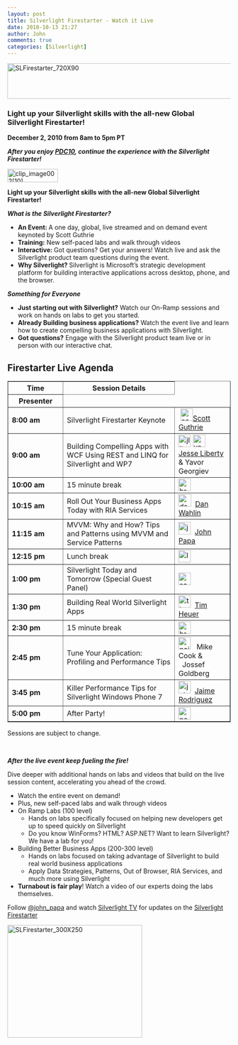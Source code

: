 ```yaml
---
layout: post
title: Silverlight Firestarter - Watch it Live
date: 2010-10-13 21:27
author: John
comments: true
categories: [Silverlight]
---
```

<p><a href="http://jpapa.me/slfs10"><img style="background-image: none; border-bottom: 0px; border-left: 0px; padding-left: 0px; padding-right: 0px; display: inline; border-top: 0px; border-right: 0px; padding-top: 0px" title="SLFirestarter_720X90" border="0" alt="SLFirestarter_720X90" src="/wp-content/uploads/files/media/image/Windows-Live-Writer/62da30f86979_FAD5/SLFirestarter_720X90_5.jpg" width="619" height="80" /></a></p>  <h3><b>Light up your Silverlight skills with the all-new Global Silverlight Firestarter!</b></h3>  <p><strong>December 2, 2010 from 8am to 5pm PT </strong></p>  <p><b><i>After you enjoy </i></b><a href="http://www.microsoftpdc.com/"><b><i>PDC10</i></b></a><b><i>, continue the experience with the Silverlight Firestarter!</i></b></p>  <p><a href="http://jpapa.me/slfs10"><img style="background-image: none; border-right-width: 0px; padding-left: 0px; padding-right: 0px; display: inline; border-top-width: 0px; border-bottom-width: 0px; border-left-width: 0px; padding-top: 0px" title="clip_image002[10]" border="0" alt="clip_image002[10]" src="/wp-content/uploads/files/media/image/Windows-Live-Writer/62da30f86979_FAD5/clip_image002%5B10%5D_01a7379f-1fa8-41ad-91bf-37ca376edfc0.jpg" width="114" height="30" /></a><b></b></p>  <p><b>Light up your Silverlight skills with the all-new Global Silverlight Firestarter!</b></p>  <p><b><i>What is the Silverlight Firestarter?</i></b></p>  <ul>   <li><b>An Event: </b>A one day, global, live streamed and on demand event keynoted by Scott Guthrie </li>    <li><b>Training:</b> New self-paced labs and walk through videos </li>    <li><b>Interactive: </b>Got questions? Get your answers! Watch live and ask the Silverlight product team questions during the event. </li>    <li><b>Why Silverlight? </b>Silverlight is Microsoft’s strategic development platform for building interactive applications across desktop, phone, and the browser. </li> </ul>  <p><b><i></i></b></p>  <p><b><i>Something for Everyone</i></b></p>  <ul>   <li><b>Just starting out with Silverlight?</b> Watch our On-Ramp sessions and work on hands on labs to get you started. </li>    <li><b>Already Building business applications?</b> Watch the event live and learn how to create compelling business applications with Silverlight. </li>    <li><b>Got questions?</b> Engage with the Silverlight product team live or in person with our interactive chat. </li> </ul>  <h2>Firestarter Live Agenda</h2>  <table class="tbl_common tbl_firestarter" border="1" cellspacing="1" cellpadding="1" width="606"><thead>     <tr>       <th width="81">Time</td> </th>        <th width="379">Session Details</td> </tr></th>        <th class="presenter" width="140">Presenter</td> </th>     </tr>   </thead><tbody>     <tr>       <td width="81"><strong>8:00 am</strong></td>        <td width="379">Silverlight Firestarter Keynote</td>        <td width="140">&#160;<a href="http://weblogs.asp.net/scottgu/"><img style="background-image: none; border-right-width: 0px; padding-left: 0px; padding-right: 0px; display: inline; border-top-width: 0px; border-bottom-width: 0px; border-left-width: 0px; padding-top: 0px" title="scottgu" border="0" alt="scottgu" src="/wp-content/uploads/files/media/image/Windows-Live-Writer/62da30f86979_FAD5/scottgu_5.jpg" width="28" height="28" /></a><a href="http://weblogs.asp.net/scottgu/">Scott Guthrie</a></td>     </tr>      <tr>       <td width="81"><strong>9:00 am</strong> </td>        <td width="379">Building Compelling Apps with WCF Using REST and LINQ for Silverlight and WP7</td>        <td width="140"><a href="http://jesseliberty.com/"><img style="background-image: none; border-right-width: 0px; padding-left: 0px; padding-right: 0px; display: inline; border-top-width: 0px; border-bottom-width: 0px; border-left-width: 0px; padding-top: 0px" title="jliberty" border="0" alt="jliberty" src="/wp-content/uploads/files/media/image/Windows-Live-Writer/62da30f86979_FAD5/jliberty_3.jpg" width="28" height="28" /></a>&#160;<img style="background-image: none; border-right-width: 0px; padding-left: 0px; padding-right: 0px; display: inline; border-top-width: 0px; border-bottom-width: 0px; border-left-width: 0px; padding-top: 0px" title="yavor" border="0" alt="yavor" src="/wp-content/uploads/files/media/image/Windows-Live-Writer/62da30f86979_FAD5/yavor_3.jpg" width="28" height="28" />&#160; <br /><a href="http://jesseliberty.com/">Jesse Liberty</a>           <br />&amp; Yavor Georgiev</td>     </tr>      <tr>       <td width="81"><strong>10:00 am</strong></td>        <td width="379">15 minute break</td>        <td width="140"><img style="background-image: none; border-right-width: 0px; padding-left: 0px; padding-right: 0px; display: inline; border-top-width: 0px; border-bottom-width: 0px; border-left-width: 0px; padding-top: 0px" title="break" border="0" alt="break" src="/wp-content/uploads/files/media/image/Windows-Live-Writer/62da30f86979_FAD5/break_5.jpg" width="28" height="28" /></td>     </tr>      <tr>       <td width="81"><strong>10:15 am</strong> </td>        <td width="379">Roll Out Your Business Apps Today with RIA Services</td>        <td width="140"><a href="http://weblogs.asp.net/dwahlin/"><img style="background-image: none; border-right-width: 0px; padding-left: 0px; padding-right: 0px; display: inline; border-top-width: 0px; border-bottom-width: 0px; border-left-width: 0px; padding-top: 0px" title="dan" border="0" alt="dan" src="/wp-content/uploads/files/media/image/Windows-Live-Writer/62da30f86979_FAD5/dan_3.png" width="29" height="28" /></a>&#160; <a href="http://weblogs.asp.net/dwahlin/">Dan Wahlin</a></td>     </tr>      <tr>       <td width="81"><strong>11:15 am</strong></td>        <td width="379">MVVM: Why and How? Tips and Patterns using MVVM and Service Patterns</td>        <td width="140"><a href="/"><img style="background-image: none; border-right-width: 0px; padding-left: 0px; padding-right: 0px; display: inline; border-top-width: 0px; border-bottom-width: 0px; border-left-width: 0px; padding-top: 0px" title="jopapa" border="0" alt="jopapa" src="/wp-content/uploads/files/media/image/Windows-Live-Writer/62da30f86979_FAD5/jopapa_3.jpg" width="28" height="28" /></a>&#160; <a href="http://twitter.com/john_papa">John Papa</a></td>     </tr>      <tr>       <td width="81"><strong>12:15 pm</strong></td>        <td width="379">Lunch break</td>        <td width="140"><img style="background-image: none; border-right-width: 0px; padding-left: 0px; padding-right: 0px; display: inline; border-top-width: 0px; border-bottom-width: 0px; border-left-width: 0px; padding-top: 0px" title="lunch" border="0" alt="lunch" src="/wp-content/uploads/files/media/image/Windows-Live-Writer/62da30f86979_FAD5/lunch_3.jpg" width="28" height="28" /></td>     </tr>      <tr>       <td width="81"><strong>1:00 pm</strong></td>        <td width="379">Silverlight Today and Tomorrow (Special Guest Panel)</td>        <td width="140"><img style="background-image: none; border-right-width: 0px; padding-left: 0px; padding-right: 0px; display: inline; border-top-width: 0px; border-bottom-width: 0px; border-left-width: 0px; padding-top: 0px" title="scottgu" border="0" alt="scottgu" src="/wp-content/uploads/files/media/image/Windows-Live-Writer/62da30f86979_FAD5/scottgu_6.jpg" width="28" height="28" /></td>     </tr>      <tr>       <td width="81"><strong>1:30 pm</strong></td>        <td width="379">Building Real World Silverlight Apps</td>        <td width="140"><a href="http://timheuer.com"><img style="background-image: none; border-right-width: 0px; padding-left: 0px; padding-right: 0px; display: inline; border-top-width: 0px; border-bottom-width: 0px; border-left-width: 0px; padding-top: 0px" title="timheuer" border="0" alt="timheuer" src="/wp-content/uploads/files/media/image/Windows-Live-Writer/62da30f86979_FAD5/timheuer_3.jpg" width="28" height="28" /></a>&#160; <a href="http://timheuer.com">Tim Heuer</a></td>     </tr>      <tr>       <td width="81"><strong>2:30 pm</strong></td>        <td width="379">15 minute break</td>        <td width="140"><img style="background-image: none; border-right-width: 0px; padding-left: 0px; padding-right: 0px; display: inlin
e; border-top-width: 0px; border-bottom-width: 0px; border-left-width: 0px; padding-top: 0px" title="break" border="0" alt="break" src="/wp-content/uploads/files/media/image/Windows-Live-Writer/62da30f86979_FAD5/break_6.jpg" width="28" height="28" /></td>     </tr>      <tr>       <td width="81"><strong>2:45 pm</strong></td>        <td width="379">Tune Your Application: Profiling and Performance Tips</td>        <td width="140"><img style="background-image: none; border-right-width: 0px; padding-left: 0px; padding-right: 0px; display: inline; border-top-width: 0px; border-bottom-width: 0px; border-left-width: 0px; padding-top: 0px" title="pair" border="0" alt="pair" src="/wp-content/uploads/files/media/image/Windows-Live-Writer/62da30f86979_FAD5/pair_3.jpg" width="28" height="28" />&#160;&#160; Mike Cook &amp;           <br />&#160; Jossef Goldberg</td>     </tr>      <tr>       <td width="81"><strong>3:45 pm</strong></td>        <td width="379">Killer Performance Tips for Silverlight Windows Phone 7</td>        <td width="140"><a href="http://blogs.msdn.com/b/jaimer/"><img style="background-image: none; border-right-width: 0px; padding-left: 0px; padding-right: 0px; display: inline; border-top-width: 0px; border-bottom-width: 0px; border-left-width: 0px; padding-top: 0px" title="jaimer" border="0" alt="jaimer" src="/wp-content/uploads/files/media/image/Windows-Live-Writer/62da30f86979_FAD5/jaimer_3.jpg" width="28" height="28" /></a>&#160; <a href="http://blogs.msdn.com/b/jaimer/">Jaime Rodriguez</a></td>     </tr>      <tr>       <td width="81"><strong>5:00 pm</strong></td>        <td width="379">After Party!</td>        <td width="140"><img style="background-image: none; border-right-width: 0px; padding-left: 0px; padding-right: 0px; display: inline; border-top-width: 0px; border-bottom-width: 0px; border-left-width: 0px; padding-top: 0px" title="party" border="0" alt="party" src="/wp-content/uploads/files/media/image/Windows-Live-Writer/62da30f86979_FAD5/party_3.jpg" width="28" height="28" /></td>     </tr>   </tbody></table>  <p class="important">Sessions are subject to change.</p>  <p>&#160;</p>  <p><b><i>After the live event keep fueling the fire! </i></b></p>  <p>Dive deeper with additional hands on labs and videos that build on the live session content, accelerating you ahead of the crowd.</p>  <ul>   <li>Watch the entire event on demand! </li>    <li>Plus, new self-paced labs and walk through videos </li>    <li>On Ramp Labs (100 level)      <ul>       <li>Hands on labs specifically focused on helping new developers get up to speed quickly on Silverlight </li>        <li>Do you know WinForms? HTML? ASP.NET? Want to learn Silverlight? We have a lab for you! </li>     </ul>   </li>    <li>Building Better Business Apps (200-300 level)      <ul>       <li>Hands on labs focused on taking advantage of Silverlight to build real world business applications </li>        <li>Apply Data Strategies, Patterns, Out of Browser, RIA Services, and much more using Silverlight </li>     </ul>   </li>    <li><b>Turnabout is fair play</b>! Watch a video of our experts doing the labs themselves. </li> </ul>  <p>Follow <a href="http://twitter.com/john_papa">@john_papa</a> and watch <a href="http://silverlight.tv/">Silverlight TV</a> for updates on the <a href="http://jpapa.me/slfs10">Silverlight Firestarter</a></p>  <p><a href="http://jpapa.me/slfs10"><img style="background-image: none; border-bottom: 0px; border-left: 0px; padding-left: 0px; padding-right: 0px; display: inline; border-top: 0px; border-right: 0px; padding-top: 0px" title="SLFirestarter_300X250" border="0" alt="SLFirestarter_300X250" src="/wp-content/uploads/files/media/image/Windows-Live-Writer/62da30f86979_FAD5/SLFirestarter_300X250_3.jpg" width="304" height="254" /></a></p>

